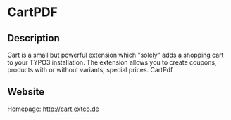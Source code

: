 # CartPDF

## Description

Cart is a small but powerful extension which "solely" adds a shopping cart to your TYPO3 installation.
The extension allows you to create coupons, products with or without variants, special prices.
CartPdf

## Website

Homepage: http://cart.extco.de